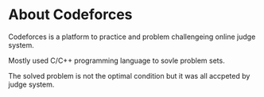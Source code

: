 # About Codeforces
Codeforces is a platform to practice and problem challengeing online judge system.

Mostly used C/C++ programming language to sovle problem sets.

The solved problem is not the optimal condition but it was all accpeted by  judge system.
